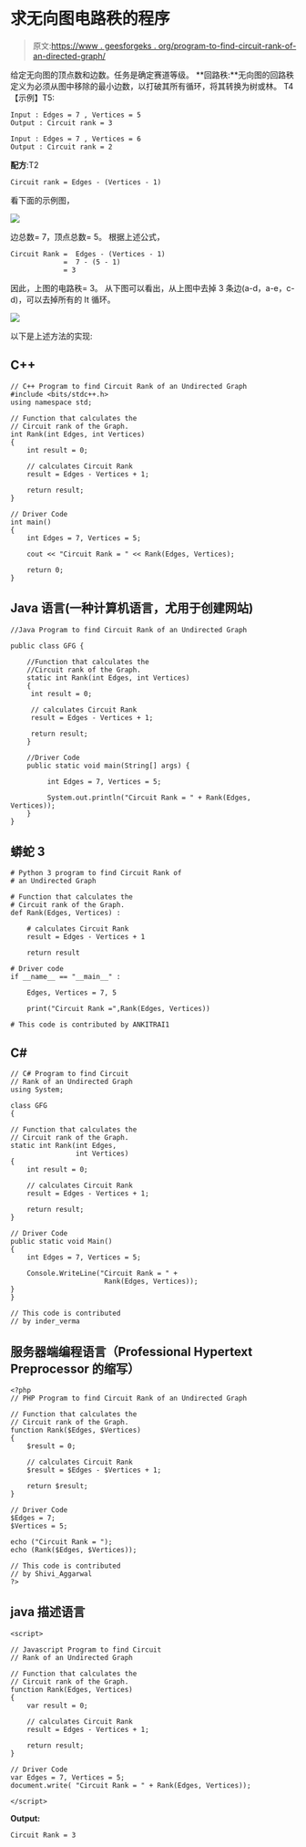 # 求无向图电路秩的程序

> 原文:[https://www . geesforgeks . org/program-to-find-circuit-rank-of-an-directed-graph/](https://www.geeksforgeeks.org/program-to-find-circuit-rank-of-an-undirected-graph/)

给定无向图的顶点数和边数。任务是确定赛道等级。
**回路秩:**无向图的回路秩定义为必须从图中移除的最小边数，以打破其所有循环，将其转换为树或林。
T4【示例】T5:

```
Input : Edges = 7 , Vertices = 5
Output : Circuit rank = 3

Input : Edges = 7 , Vertices = 6
Output : Circuit rank = 2
```

**配方**:T2

```
Circuit rank = Edges - (Vertices - 1)
```

看下面的示例图，

![](img/7592ca3d1db0ce0bc19f6787a146a16a.png)

边总数= 7，顶点总数= 5。
根据上述公式，

```
Circuit Rank =  Edges - (Vertices - 1)
             =  7 - (5 - 1)
             = 3
```

因此，上图的电路秩= 3。
从下图可以看出，从上图中去掉 3 条边(a-d，a-e，c-d)，可以去掉所有的 It 循环。

![](img/c0b2f03e751928f996ad3af5fb9462e7.png)

以下是上述方法的实现:

## C++

```
// C++ Program to find Circuit Rank of an Undirected Graph
#include <bits/stdc++.h>
using namespace std;

// Function that calculates the
// Circuit rank of the Graph.
int Rank(int Edges, int Vertices)
{
    int result = 0;

    // calculates Circuit Rank
    result = Edges - Vertices + 1;

    return result;
}

// Driver Code
int main()
{
    int Edges = 7, Vertices = 5;

    cout << "Circuit Rank = " << Rank(Edges, Vertices);

    return 0;
}
```

## Java 语言(一种计算机语言，尤用于创建网站)

```
//Java Program to find Circuit Rank of an Undirected Graph

public class GFG {

    //Function that calculates the
    //Circuit rank of the Graph.
    static int Rank(int Edges, int Vertices)
    {
     int result = 0;

     // calculates Circuit Rank
     result = Edges - Vertices + 1;

     return result;
    }

    //Driver Code
    public static void main(String[] args) {

         int Edges = 7, Vertices = 5;

         System.out.println("Circuit Rank = " + Rank(Edges, Vertices));
    }
}
```

## 蟒蛇 3

```
# Python 3 program to find Circuit Rank of
# an Undirected Graph

# Function that calculates the
# Circuit rank of the Graph.
def Rank(Edges, Vertices) :

    # calculates Circuit Rank
    result = Edges - Vertices + 1

    return result

# Driver code    
if __name__ == "__main__" :

    Edges, Vertices = 7, 5

    print("Circuit Rank =",Rank(Edges, Vertices))

# This code is contributed by ANKITRAI1
```

## C#

```
// C# Program to find Circuit
// Rank of an Undirected Graph
using System;

class GFG
{

// Function that calculates the
// Circuit rank of the Graph.
static int Rank(int Edges,
                int Vertices)
{
    int result = 0;

    // calculates Circuit Rank
    result = Edges - Vertices + 1;

    return result;
}

// Driver Code
public static void Main()
{
    int Edges = 7, Vertices = 5;

    Console.WriteLine("Circuit Rank = " +
                       Rank(Edges, Vertices));
}
}

// This code is contributed
// by inder_verma
```

## 服务器端编程语言（Professional Hypertext Preprocessor 的缩写）

```
<?php
// PHP Program to find Circuit Rank of an Undirected Graph

// Function that calculates the
// Circuit rank of the Graph.
function Rank($Edges, $Vertices)
{
    $result = 0;

    // calculates Circuit Rank
    $result = $Edges - $Vertices + 1;

    return $result;
}

// Driver Code
$Edges = 7;
$Vertices = 5;

echo ("Circuit Rank = ");
echo (Rank($Edges, $Vertices));

// This code is contributed
// by Shivi_Aggarwal
?>
```

## java 描述语言

```
<script>

// Javascript Program to find Circuit
// Rank of an Undirected Graph

// Function that calculates the
// Circuit rank of the Graph.
function Rank(Edges, Vertices)
{
    var result = 0;

    // calculates Circuit Rank
    result = Edges - Vertices + 1;

    return result;
}

// Driver Code
var Edges = 7, Vertices = 5;
document.write( "Circuit Rank = " + Rank(Edges, Vertices));

</script>
```

**Output:** 

```
Circuit Rank = 3
```